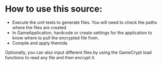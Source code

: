 # How to use this source:

- Execute the unit tests to generate files. You will need to check the paths where the files are created
- In GameApplication, hardcode or create settings for the application to know where to pull the encrypted file from.
- Compile and apply themida.

Optionally, you can also input different files by using the GameCrypt load functions to read any file and then encrypt it.